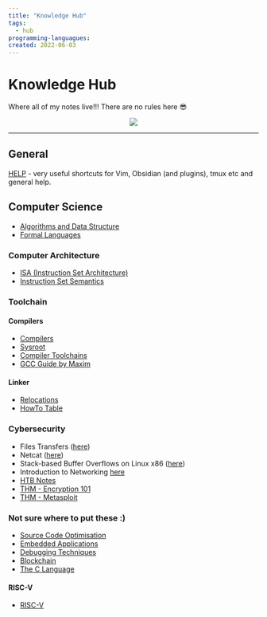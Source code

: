 ```yaml
---
title: "Knowledge Hub"
tags:
  - hub
programming-languagues:
created: 2022-06-03
---
```

# Knowledge Hub

Where all of my notes live!!! There are no rules here 😎

<center><img src="https://c.tenor.com/xsFziU-YrVoAAAAd/shaman-king-yoh-asakura.gif"></center>

---
## General
[HELP](notes/help.md) - very useful shortcuts for Vim, Obsidian (and plugins), tmux etc and general help.

## Computer Science
- [Algorithms and Data Structure](notes/algorithms-and-data-structure.md)
- [Formal Languages](notes/formal-languages.md)

### Computer Architecture
- [ISA (Instruction Set Architecture)](notes/isa.md)
- [Instruction Set Semantics](notes/instruction-set-semantics.md)

### Toolchain
#### Compilers
- [Compilers](notes/compilers.md)
- [Sysroot](notes/sysroot.md)
- [Compiler Toolchains](notes/compiler-toolchains.md)
- [GCC Guide by Maxim](work/gcc-guide-by-maxim.md)

#### Linker
- [Relocations](notes/relocations.md)
- [HowTo Table](notes/howto-table.md)

### Cybersecurity
- Files Transfers ([here](notes/htb-file-transfers.md))
- Netcat ([here](notes/netcat.md))
- Stack-based Buffer Overflows on Linux x86 ([here](notes/htb-stack-based-overflow-linux.md))
- Introduction to Networking [here](notes/htb-intro-networking.md)
- [HTB Notes](notes/hackthebox.md)
- [THM - Encryption 101](notes/thm-encryption101.md)
- [THM - Metasploit](notes/thm-metasploit.md)

### Not sure where to put these :)
- [Source Code Optimisation](notes/source-code-optimisation.md)
- [Embedded Applications](notes/embedded-applications.md)
- [Debugging Techniques](notes/debugging-techniques.md)
- [Blockchain](notes/blockchain.md)
- [The C Language](notes/c-language.md)

#### RISC-V
- [RISC-V](notes/riscv.md)
